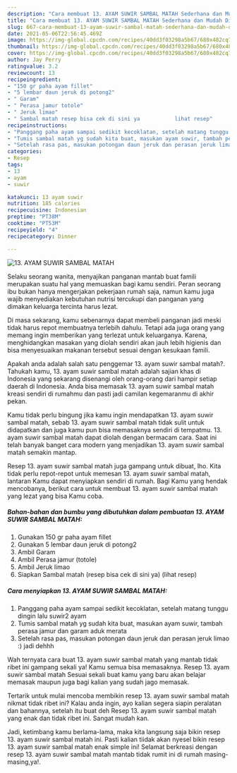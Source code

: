 ```yaml
---
description: "Cara membuat 13. AYAM SUWIR SAMBAL MATAH Sederhana dan Mudah Dibuat"
title: "Cara membuat 13. AYAM SUWIR SAMBAL MATAH Sederhana dan Mudah Dibuat"
slug: 667-cara-membuat-13-ayam-suwir-sambal-matah-sederhana-dan-mudah-dibuat
date: 2021-05-06T22:56:45.469Z
image: https://img-global.cpcdn.com/recipes/40dd3f03298a5b67/680x482cq70/13-ayam-suwir-sambal-matah-foto-resep-utama.jpg
thumbnail: https://img-global.cpcdn.com/recipes/40dd3f03298a5b67/680x482cq70/13-ayam-suwir-sambal-matah-foto-resep-utama.jpg
cover: https://img-global.cpcdn.com/recipes/40dd3f03298a5b67/680x482cq70/13-ayam-suwir-sambal-matah-foto-resep-utama.jpg
author: Jay Perry
ratingvalue: 3.2
reviewcount: 13
recipeingredient:
- "150 gr paha ayam fillet"
- "5 lembar daun jeruk di potong2"
- " Garam"
- " Perasa jamur totole"
- " Jeruk limao"
- " Sambal matah resep bisa cek di sini ya           lihat resep"
recipeinstructions:
- "Panggang paha ayam sampai sedikit kecoklatan, setelah matang tunggu dingin lalu suwir2 ayam"
- "Tumis sambal matah yg sudah kita buat, masukan ayam suwir, tambah perasa jamur dan garam aduk merata"
- "Setelah rasa pas, masukan potongan daun jeruk dan perasan jeruk limao :) jadi dehhh"
categories:
- Resep
tags:
- 13
- ayam
- suwir

katakunci: 13 ayam suwir 
nutrition: 185 calories
recipecuisine: Indonesian
preptime: "PT38M"
cooktime: "PT53M"
recipeyield: "4"
recipecategory: Dinner

---
```



![13. AYAM SUWIR SAMBAL MATAH](https://img-global.cpcdn.com/recipes/40dd3f03298a5b67/680x482cq70/13-ayam-suwir-sambal-matah-foto-resep-utama.jpg)

Selaku seorang wanita, menyajikan panganan mantab buat famili merupakan suatu hal yang memuaskan bagi kamu sendiri. Peran seorang ibu bukan hanya mengerjakan pekerjaan rumah saja, namun kamu juga wajib menyediakan kebutuhan nutrisi tercukupi dan panganan yang dimakan keluarga tercinta harus lezat.

Di masa  sekarang, kamu sebenarnya dapat membeli panganan jadi meski tidak harus repot membuatnya terlebih dahulu. Tetapi ada juga orang yang memang ingin memberikan yang terlezat untuk keluarganya. Karena, menghidangkan masakan yang diolah sendiri akan jauh lebih higienis dan bisa menyesuaikan makanan tersebut sesuai dengan kesukaan famili. 



Apakah anda adalah salah satu penggemar 13. ayam suwir sambal matah?. Tahukah kamu, 13. ayam suwir sambal matah adalah sajian khas di Indonesia yang sekarang disenangi oleh orang-orang dari hampir setiap daerah di Indonesia. Anda bisa memasak 13. ayam suwir sambal matah kreasi sendiri di rumahmu dan pasti jadi camilan kegemaranmu di akhir pekan.

Kamu tidak perlu bingung jika kamu ingin mendapatkan 13. ayam suwir sambal matah, sebab 13. ayam suwir sambal matah tidak sulit untuk didapatkan dan juga kamu pun bisa memasaknya sendiri di tempatmu. 13. ayam suwir sambal matah dapat diolah dengan bermacam cara. Saat ini telah banyak banget cara modern yang menjadikan 13. ayam suwir sambal matah semakin mantap.

Resep 13. ayam suwir sambal matah juga gampang untuk dibuat, lho. Kita tidak perlu repot-repot untuk memesan 13. ayam suwir sambal matah, lantaran Kamu dapat menyiapkan sendiri di rumah. Bagi Kamu yang hendak mencobanya, berikut cara untuk membuat 13. ayam suwir sambal matah yang lezat yang bisa Kamu coba.

<!--inarticleads1-->

##### Bahan-bahan dan bumbu yang dibutuhkan dalam pembuatan 13. AYAM SUWIR SAMBAL MATAH:

1. Gunakan 150 gr paha ayam fillet
1. Gunakan 5 lembar daun jeruk di potong2
1. Ambil  Garam
1. Ambil  Perasa jamur (totole)
1. Ambil  Jeruk limao
1. Siapkan  Sambal matah (resep bisa cek di sini ya)           (lihat resep)




<!--inarticleads2-->

##### Cara menyiapkan 13. AYAM SUWIR SAMBAL MATAH:

1. Panggang paha ayam sampai sedikit kecoklatan, setelah matang tunggu dingin lalu suwir2 ayam
1. Tumis sambal matah yg sudah kita buat, masukan ayam suwir, tambah perasa jamur dan garam aduk merata
1. Setelah rasa pas, masukan potongan daun jeruk dan perasan jeruk limao :) jadi dehhh




Wah ternyata cara buat 13. ayam suwir sambal matah yang mantab tidak ribet ini gampang sekali ya! Kamu semua bisa memasaknya. Resep 13. ayam suwir sambal matah Sesuai sekali buat kamu yang baru akan belajar memasak maupun juga bagi kalian yang sudah jago memasak.

Tertarik untuk mulai mencoba membikin resep 13. ayam suwir sambal matah nikmat tidak ribet ini? Kalau anda ingin, ayo kalian segera siapin peralatan dan bahannya, setelah itu buat deh Resep 13. ayam suwir sambal matah yang enak dan tidak ribet ini. Sangat mudah kan. 

Jadi, ketimbang kamu berlama-lama, maka kita langsung saja bikin resep 13. ayam suwir sambal matah ini. Pasti kalian tiidak akan nyesel bikin resep 13. ayam suwir sambal matah enak simple ini! Selamat berkreasi dengan resep 13. ayam suwir sambal matah mantab tidak rumit ini di rumah masing-masing,ya!.

